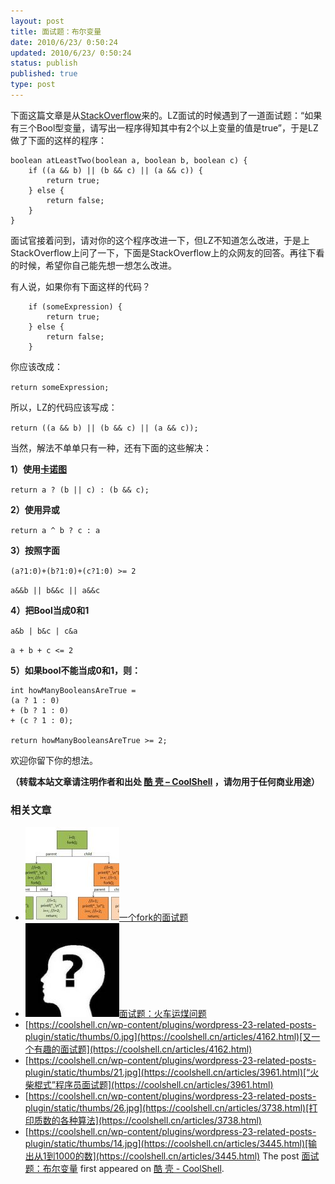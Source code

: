 ```yaml
---
layout: post
title: 面试题：布尔变量
date: 2010/6/23/ 0:50:24
updated: 2010/6/23/ 0:50:24
status: publish
published: true
type: post
---
```


下面这篇文章是从[StackOverflow](http://stackoverflow.com/questions/3076078/check-if-at-least-2-out-of-3-booleans-is-true/)来的。LZ面试的时候遇到了一道面试题：“如果有三个Bool型变量，请写出一程序得知其中有2个以上变量的值是true”，于是LZ做了下面的这样的程序：



```
boolean atLeastTwo(boolean a, boolean b, boolean c) {
    if ((a && b) || (b && c) || (a && c)) {
        return true;
    } else {
        return false;
    }
}
```

面试官接着问到，请对你的这个程序改进一下，但LZ不知道怎么改进，于是上StackOverflow上问了一下，下面是StackOverflow上的众网友的回答。再往下看的时候，希望你自己能先想一想怎么改进。



有人说，如果你有下面这样的代码？



```
    if (someExpression) {
        return true;
    } else {
        return false;
    }
```

你应该改成：


 `return someExpression;`


所以，LZ的代码应该写成：


`return ((a && b) || (b && c) || (a && c));`


当然，解法不单单只有一种，还有下面的这些解决：


**1）使用**[**卡诺图**](http://en.wikipedia.org/wiki/Karnaugh_map)


`return a ? (b || c) : (b && c);`


**2）使用异或**


`return a ^ b ? c : a`


**3）按照字面**


`(a?1:0)+(b?1:0)+(c?1:0) >= 2`


`a&&b || b&&c || a&&c`


**4）把Bool当成0和1**


`a&b | b&c | c&a`


`a + b + c <= 2`


**5）如果bool不能当成0和1，则：**



```
int howManyBooleansAreTrue =
(a ? 1 : 0)
+ (b ? 1 : 0)
+ (c ? 1 : 0);

return howManyBooleansAreTrue >= 2;
```

欢迎你留下你的想法。



**（转载本站文章请注明作者和出处 [酷 壳 – CoolShell](https://coolshell.cn/) ，请勿用于任何商业用途）**



### 相关文章

* [![一个fork的面试题](../wp-content/uploads/2012/07/fork01jpg-150x150.jpg)](https://coolshell.cn/articles/7965.html)[一个fork的面试题](https://coolshell.cn/articles/7965.html)
* [![面试题：火车运煤问题](../wp-content/uploads/2009/07/Question-150x150.jpg)](https://coolshell.cn/articles/4429.html)[面试题：火车运煤问题](https://coolshell.cn/articles/4429.html)
* [https://coolshell.cn/wp-content/plugins/wordpress-23-related-posts-plugin/static/thumbs/0.jpg](https://coolshell.cn/articles/4162.html)[又一个有趣的面试题](https://coolshell.cn/articles/4162.html)
* [https://coolshell.cn/wp-content/plugins/wordpress-23-related-posts-plugin/static/thumbs/21.jpg](https://coolshell.cn/articles/3961.html)[“火柴棍式”程序员面试题](https://coolshell.cn/articles/3961.html)
* [https://coolshell.cn/wp-content/plugins/wordpress-23-related-posts-plugin/static/thumbs/26.jpg](https://coolshell.cn/articles/3738.html)[打印质数的各种算法](https://coolshell.cn/articles/3738.html)
* [https://coolshell.cn/wp-content/plugins/wordpress-23-related-posts-plugin/static/thumbs/14.jpg](https://coolshell.cn/articles/3445.html)[输出从1到1000的数](https://coolshell.cn/articles/3445.html)
The post [面试题：布尔变量](https://coolshell.cn/articles/2514.html) first appeared on [酷 壳 - CoolShell](https://coolshell.cn).